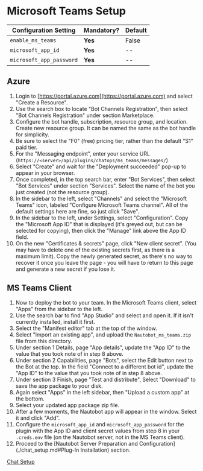 # Microsoft Teams Setup

| Configuration Setting        | Mandatory? | Default |
| ---------------------------- | ---------- | ------- |
| `enable_ms_teams`            | **Yes**    | False   |
| `microsoft_app_id`           | **Yes**    | --      |
| `microsoft_app_password`     | **Yes**    | --      |



## Azure

1. Login to [https://portal.azure.com](https://portal.azure.com) and select "Create a Resource".
2. Use the search box to locate "Bot Channels Registration", then select "Bot Channels Registration" under section Marketplace.
3. Configure the bot handle, subscription, resource group, and location. Create new resource group. It can be named the same as the bot handle for simplicity.
4. Be sure to select the "F0" (free) pricing tier, rather than the default "S1" paid tier.
5. For the "Messaging endpoint", enter your service URL (`https://<server>/api/plugins/chatops/ms_teams/messages/`)
6. Select "Create" and wait for the "Deployment succeeded" pop-up to appear in your browser.
7. Once completed, in the top search bar, enter "Bot Services", then select "Bot Services" under section "Services". Select the name of the bot you just created (not the resource group).
8. In the sidebar to the left, select "Channels" and select the "Microsoft Teams" icon, labeled "Configure Microsoft Teams channel". All of the default settings here are fine, so just click "Save".
9. In the sidebar to the left, under Settings, select "Configuration". Copy the "Microsoft App ID" that is displayed (it's greyed out, but can be selected for copying), then click the "Manage" link above the App ID field.
10. On the new "Certificates & secrets" page, click "New client secret". (You may have to delete one of the existing secrets first, as there is a maximum limit). Copy the newly generated secret, as there's no way to recover it once you leave the page - you will have to return to this page and generate a new secret if you lose it.

## MS Teams Client

1. Now to deploy the bot to your team. In the Microsoft Teams client, select "Apps" from the sidebar to the left.
2. Use the search bar to find "App Studio" and select and open it. If it isn't currently installed, install it first.
3. Select the "Manifest editor" tab at the top of the window.
4. Select "Import an existing app", and upload the `Nautobot_ms_teams.zip` file from this directory.
5. Under section 1 Details, page "App details", update the "App ID" to the value that you took note of in step 8 above.
6. Under section 2 Capabilities, page "Bots", select the Edit button next to the Bot at the top. In the field "Connect to a different bot id", update the "App ID" to the value that you took note of in step 8 above.
7. Under section 3 Finish, page "Test and distribute", Select "Download" to save the app package to your disk.
8. Again select "Apps" in the left sidebar, then "Upload a custom app" at the bottom.
9. Select your updated app package zip file.
10. After a few moments, the Nautobot app will appear in the window. Select it and click "Add".
11. Configure the `microsoft_app_id` and `microsoft_app_password` for the plugin with the App ID and client secret values from step 8 in your `.creds.env` file (on the Nautobot server, not in the MS Teams client).
12. Proceed to the [Nautobot Server Preparation and Configuration](./chat_setup.md#Plug-In Installation) section.

[Chat Setup](./chat_setup.md)

